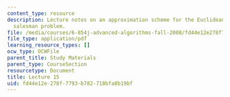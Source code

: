 ```yaml
---
content_type: resource
description: Lecture notes on an approximation scheme for the Euclidean traveling
  salesman problem.
file: /media/courses/6-854j-advanced-algorithms-fall-2008/fd44e12e278f7793b782718bfa8b19bf_arora.pdf
file_type: application/pdf
learning_resource_types: []
ocw_type: OCWFile
parent_title: Study Materials
parent_type: CourseSection
resourcetype: Document
title: Lecture 15
uid: fd44e12e-278f-7793-b782-718bfa8b19bf
---
```

